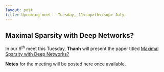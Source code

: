```yaml
---
layout: post
title: Upcoming meet - Tuesday, 11<sup>th</sup> July
---
```

## Maximal Sparsity with Deep Networks?

In our 9<sup>th</sup> meet this Tuesday, **Thanh** will present the paper titled [Maximal Sparsity with Deep Networks?](https://arxiv.org/pdf/1605.01636.pdf)

**Notes** for the meeting will be posted here once available.
